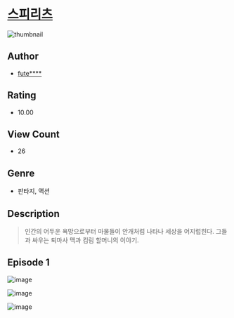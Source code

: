 # [스피리츠](https://comic.naver.com/challenge/list?titleId=811371)
![thumbnail](https://image-comic.pstatic.net/user_contents_data/challenge_comic/2023/05/25/109566/upload_7161341772002769200_480x623.jpeg)

## Author
- [fute****](https://comic.naver.com/artistTitle?id=109566)

## Rating
- 10.00

## View Count
- 26

## Genre
- 판타지, 액션

## Description
> 인간의 어두운 욕망으로부터 마물들이 안개처럼 나타나 세상을 어지럽힌다. 그들과 싸우는 퇴마사 맥과 킴림 할머니의 이야기.


## Episode 1
![image](https://image-comic.pstatic.net/user_contents_data/challenge_comic/2023/05/25/109566/upload_7363497980671058532.jpeg)

![image](https://image-comic.pstatic.net/user_contents_data/challenge_comic/2023/05/25/109566/upload_3617572901892547174.jpeg)

![image](https://image-comic.pstatic.net/user_contents_data/challenge_comic/2023/05/25/109566/upload_3905576787202171441.jpeg)
